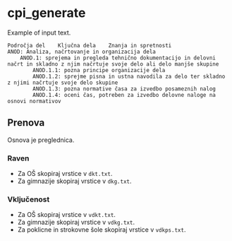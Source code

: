# cpi_generate

Example of input text.

```
Področja del	Ključna dela	Znanja in spretnosti
ANOD: Analiza, načrtovanje in organizacija dela
 	ANOD.1: sprejema in pregleda tehnično dokumentacijo in delovni načrt in skladno z njim načrtuje svoje delo ali delo manjše skupine
 	 	ANOD.1.1: pozna principe organizacije dela
 	 	ANOD.1.2: sprejme pisna in ustna navodila za delo ter skladno z njimi načrtuje svoje delo skupine
 	 	ANOD.1.3: pozna normative časa za izvedbo posameznih nalog
 	 	ANOD.1.4: oceni čas, potreben za izvedbo delovne naloge na osnovi normativov

```

## Prenova

Osnova je preglednica.

### Raven

- Za OŠ skopiraj vrstice v `dkt.txt`.
- Za gimnazije skopiraj vrstice v `dkg.txt`.

### Vključenost

- Za OŠ skopiraj vrstice v `vdkt.txt`.
- Za gimnazije skopiraj vrstice v `vdkg.txt`.
- Za poklicne in strokovne šole skopiraj vrstice v `vdkps.txt`.
